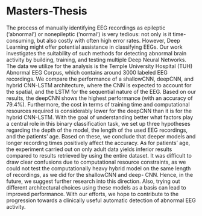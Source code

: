 # Masters-Thesis


The process of manually identifying EEG recordings as epileptic (‘abnormal’) or nonepileptic
(‘normal’) is very tedious: not only is it time-consuming, but also costly with
often high error rates. However, Deep Learning might offer potential assistance in classifying
EEGs. Our work investigates the suitability of such methods for detecting abnormal
brain activity by building, training, and testing multiple Deep Neural Networks. The data
we utilize for the analysis is the Temple University Hospital (TUH) Abnormal EEG Corpus,
which contains around 3000 labeled EEG recordings. We compare the performance
of a shallowCNN, deepCNN, and hybrid CNN-LSTM architecture, where the CNN is expected
to account for the spatial, and the LSTM for the sequential nature of the EEG.
Based on our results, the deepCNN shows the highest performance (with an accuracy
of 79.4%). Furthermore, the cost in terms of training time and computational resources
required is considerably lower for the deepCNN than it is for the hybrid CNN-LSTM.
With the goal of understanding better what factors play a central role in this binary classification
task, we set up three hypotheses regarding the depth of the model, the length
of the used EEG recordings, and the patients’ age. Based on these, we conclude that
deeper models and longer recording times positively affect the accuracy. As for patients’
age, the experiment carried out on only adult data yields inferior results compared to
results retrieved by using the entire dataset. It was difficult to draw clear confusions due
to computational resource constraints, as we could not test the computationally heavy
hybrid model on the same length of recordings, as we did for the shallowCNN and deep-
CNN. Hence, in the future, we suggest further research into this direction. Also, trying
out different architectural choices using these models as a basis can lead to improved performance.
With our efforts, we hope to contribute to the progression towards a clinically
useful automatic detection of abnormal EEG activity.
